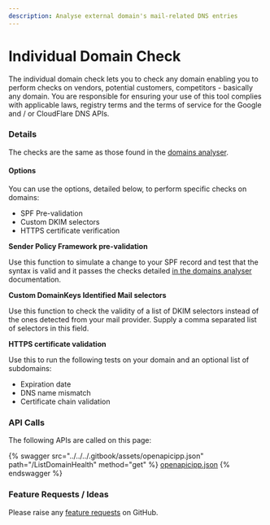 ```yaml
---
description: Analyse external domain's mail-related DNS entries
---
```


# Individual Domain Check

The individual domain check lets you to check any domain enabling you to perform checks on vendors, potential customers, competitors - basically any domain. You are responsible for ensuring your use of this tool complies with applicable laws, registry terms and the terms of service for the Google and / or CloudFlare DNS APIs.

### Details

The checks are the same as those found in the [domains analyser](https://github.com/KelvinTegelaar/CIPP/blob/website/docs/user/usingcipp/tenantadministration/domainsanalyser/README.md#interpreting-results).

#### Options

You can use the options, detailed below, to perform specific checks on domains:

* SPF Pre-validation
* Custom DKIM selectors
* HTTPS certificate verification

**Sender Policy Framework pre-validation**

Use this function to simulate a change to your SPF record and test that the syntax is valid and it passes the checks detailed [in the domains analyser](https://github.com/KelvinTegelaar/CIPP/blob/website/docs/user/usingcipp/tenantadministration/domainsanalyser/README.md#sender-policy-framework-pass-test) documentation.

**Custom DomainKeys Identified Mail selectors**

Use this function to check the validity of a list of DKIM selectors instead of the ones detected from your mail provider. Supply a comma separated list of selectors in this field.

**HTTPS certificate validation**

Use this to run the following tests on your domain and an optional list of subdomains:

* Expiration date
* DNS name mismatch
* Certificate chain validation

### API Calls

The following APIs are called on this page:

{% swagger src="../../../.gitbook/assets/openapicipp.json" path="/ListDomainHealth" method="get" %}
[openapicipp.json](../../../.gitbook/assets/openapicipp.json)
{% endswagger %}

### Feature Requests / Ideas

Please raise any [feature requests](https://github.com/KelvinTegelaar/CIPP/issues/new?assignees=\&labels=enhancement%2Cno-priority\&projects=\&template=feature.yml\&title=%5BFeature+Request%5D%3A+) on GitHub.
